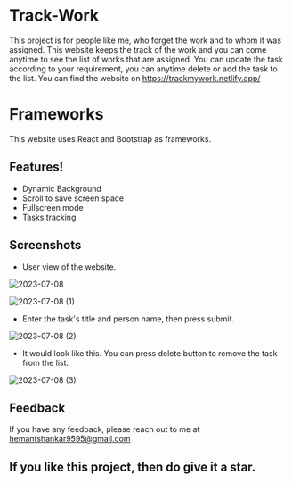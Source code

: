 # Track-Work

This project is for people like me, who forget the work and to whom it was assigned. This website keeps the track of the work and you can come anytime to see the list of works that are assigned. You can update the task according to your requirement, you can anytime delete or add the task to the list. You can find the website on https://trackmywork.netlify.app/

# Frameworks

This website uses React and Bootstrap as frameworks.

## Features!
- Dynamic Background
- Scroll to save screen space 
- Fullscreen mode
- Tasks tracking

## Screenshots
- User view of the website.

![2023-07-08](https://github.com/HemantShankar/Track-Work/assets/106507201/4f2b05b6-a1a9-4b9c-984f-e659c99ac371)


![2023-07-08 (1)](https://github.com/HemantShankar/Track-Work/assets/106507201/d0be5613-4d61-466a-82dd-61df37dfcfb0)




- Enter the task's title and person name, then press submit.

![2023-07-08 (2)](https://github.com/HemantShankar/Track-Work/assets/106507201/463484d9-1738-4516-9987-7036111ee1af)


- It would look like this. You can press delete button to remove the task from the list.


![2023-07-08 (3)](https://github.com/HemantShankar/Track-Work/assets/106507201/89e59ddd-d2f0-46c6-94f0-6fa429396c5b)


## Feedback

If you have any feedback, please reach out to me at hemantshankar9595@gmail.com
## If you like this project, then do give it a star.
